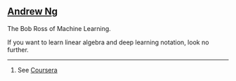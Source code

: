 ## [Andrew Ng](#andrew-ng)

The Bob Ross of Machine Learning.

If you want to learn linear algebra and deep learning notation, look no further.

---
1. See [Coursera](https://www.coursera.org/specializations/deep-learning)
